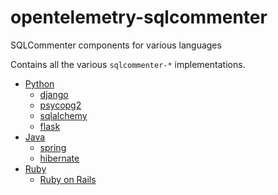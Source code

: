 # opentelemetry-sqlcommenter
SQLCommenter components for various languages

Contains all the various `sqlcommenter-*` implementations.

-  [Python](python)
    -  [django](python/django/)
    -  [psycopg2](python/psycopg2/)
    -  [sqlalchemy](python/SQLAlchemy/)
    -  [flask](python/flask/)
 - [Java](java)
   - [spring](java/spring/)
   - [hibernate](java/hibernate/)
 - [Ruby](ruby)
   - [Ruby on Rails](ruby/ruby-on-rails/)
